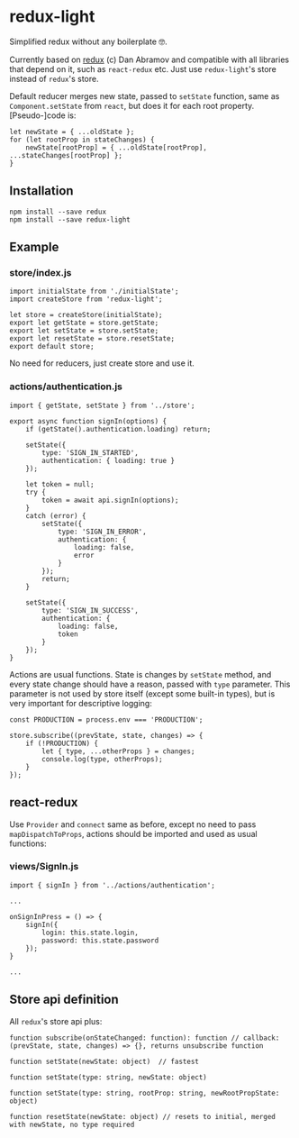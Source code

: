 # redux-light
Simplified redux without any boilerplate :nerd_face:.

Currently based on [redux](https://github.com/reactjs/redux) (c) Dan Abramov and compatible with all libraries that depend on it, such as `react-redux` etc. Just use `redux-light`'s store instead of `redux`'s store.

Default reducer merges new state, passed to `setState` function, same as `Component.setState` from `react`, but does it for each root property. [Pseudo-]code is:

    let newState = { ...oldState };
    for (let rootProp in stateChanges) {
        newState[rootProp] = { ...oldState[rootProp], ...stateChanges[rootProp] };
    }

## Installation

    npm install --save redux
    npm install --save redux-light
    
## Example

### store/index.js

    import initialState from './initialState';
    import createStore from 'redux-light';

    let store = createStore(initialState);
    export let getState = store.getState;
    export let setState = store.setState;
    export let resetState = store.resetState;
    export default store;

No need for reducers, just create store and use it.
 
### actions/authentication.js

    import { getState, setState } from '../store';
    
    export async function signIn(options) {
        if (getState().authentication.loading) return;

        setState({
            type: 'SIGN_IN_STARTED',
            authentication: { loading: true }
        });

        let token = null;
        try {
            token = await api.signIn(options);
        }
        catch (error) {
            setState({
                type: 'SIGN_IN_ERROR',
                authentication: {
                    loading: false,
                    error
                }
            });
            return;
        }

        setState({
            type: 'SIGN_IN_SUCCESS',
            authentication: {
                loading: false,
                token
            }
        });
    }

Actions are usual functions. State is changes by `setState` method, and every state change should have a reason, passed with `type` parameter. This parameter is not used by store itself (except some built-in types), but is very important for descriptive logging:

    const PRODUCTION = process.env === 'PRODUCTION';
    
    store.subscribe((prevState, state, changes) => {
        if (!PRODUCTION) {
            let { type, ...otherProps } = changes;
            console.log(type, otherProps);
        }
    });
    
## react-redux

Use `Provider` and `connect` same as before, except no need to pass `mapDispatchToProps`, actions should be imported and used as usual functions:


### views/SignIn.js

    import { signIn } from '../actions/authentication';

    ...

    onSignInPress = () => {
        signIn({
            login: this.state.login,
            password: this.state.password
        });
    }

    ...
    
## Store api definition

All `redux`'s store api plus:

    function subscribe(onStateChanged: function): function // callback: (prevState, state, changes) => {}, returns unsubscribe function
    
    function setState(newState: object)  // fastest
    
    function setState(type: string, newState: object)
    
    function setState(type: string, rootProp: string, newRootPropState: object)
    
    function resetState(newState: object) // resets to initial, merged with newState, no type required
